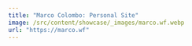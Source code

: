 ```yaml
---
title: "Marco Colombo: Personal Site"
image: /src/content/showcase/_images/marco.wf.webp
url: "https://marco.wf"
---
```

